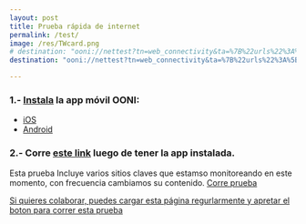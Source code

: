 ```yaml
---
layout: post
title: Prueba rápida de internet
permalink: /test/
image: /res/TWcard.png
# destination: "ooni://nettest?tn=web_connectivity&ta=%7B%22urls%22%3A%5B%22https%3A%2F%2Fcnnespanol.cnn.com%2F%22%2C%22http%3A%2F%2Fwww.meridiano.com.ve%2F%22%2C%22http%3A%2F%2Fwww.2001.com.ve%2F%22%2C%22https%3A%2F%2Fwww.nytimes.com%2F%22%2C%22https%3A%2F%2Fwww.univision.com%2F%22%2C%22http%3A%2F%2Farmando.info%2F%22%2C%22https%3A%2F%2Farmando.info%2F%22%2C%22https%3A%2F%2Fvivoplay.net%2F%22%2C%22https%3A%2F%2Fnoticiasvenezuela.org%2F%22%2C%22http%3A%2F%2Fel-nacional.com%2F%22%2C%22http%3A%2F%2Felnacional.com%2F%22%2C%22https%3A%2F%2Fel-nacional.com%2F%22%2C%22http%3A%2F%2Feluniversal.com%2F%22%2C%22http%3A%2F%2Fevtvmiami.com%2F%22%2C%22https%3A%2F%2Fevtvmiami.com%2F%22%2C%22http%3A%2F%2Fwww.vpitv.com%2F%22%2C%22http%3A%2F%2Fwww.vpitv.com%2F%22%2C%22http%3A%2F%2Fwww.eltiempo.com%2F%22%2C%22https%3A%2F%2Fsoundcloud.com%2F%22%2C%22https%3A%2F%2Fwww.change.org%2F%22%2C%22https%3A%2F%2Fwww.change.org%2F%22%2C%22https%3A%2F%2Ftwitter.com%2F%22%2C%22http%3A%2F%2Ftwitter.com%2F%22%2C%22http%3A%2F%2Fmobile.twitter.com%2F%22%2C%22https%3A%2F%2Fmobile.twitter.com%2F%22%2C%22https%3A%2F%2Fpbs.twimg.com%2F%22%2C%22https%3A%2F%2Fabs.twimg.com%2F%22%2C%22http%3A%2F%2Ffacebook.com%2F%22%2C%22http%3A%2F%2Fstatic.xx.fbcdn.net%2F%22%2C%22https%3A%2F%2Fwww.youtube.com%2F%22%2C%22http%3A%2F%2Fyoutube.com%2F%22%2C%22https%3A%2F%2Fssl.gstatic.com%2F%22%2C%22http%3A%2F%2Fajax.googleapis.com%2F%22%2C%22http%3A%2F%2Flh3.googleusercontent.com%2F%22%2C%22http%3A%2F%2Finstagram.com%2F%22%2C%22https%3A%2F%2Finstagram.com%2F%22%2C%22http%3A%2F%2Fapi.instagram.com%2F%22%2C%22https%3A%2F%2Fapi.instagram.com%2F%22%2C%22https%3A%2F%2Fwww.pscp.tv%2F%22%2C%22https%3A%2F%2Fapi.periscope.tv%2F%22%2C%22http%3A%2F%2Fgmail.com%2F%22%2C%22https%3A%2F%2Fmail.google.com%2F%22%2C%22http%3A%2F%2Flivestream.com%2F%22%2C%22https%3A%2F%2Flivestream.com%2F%22%2C%22https%3A%2F%2Fblogger.com%2F%22%2C%22https%3A%2F%2Fgetintra.org%2F%22%2C%22https%3A%2F%2Fgetoutline.org%2F%22%2C%22http%3A%2F%2Fcheck.googlezip.net%2F%22%2C%22http%3A%2F%2Fcheck.googlezip.net%2Fconnect%2F%22%2C%22http%3A%2F%2Fdatasaver.googleapis.com%2F%22%2C%22https%3A%2F%2Fdatasaver.googleapis.com%2F%22%2C%22https%3A%2F%2Faccounts.google.com%2F%22%2C%22http%3A%2F%2Fvoluntariosxvenezuela.com%2F%22%2C%22https%3A%2F%2Fvoluntariosxvenezuela.com%2F%22%2C%22http%3A%2F%2Fwww.voluntariosxvenezuela.com%2F%22%2C%22http%3A%2F%2Fwww.tunnelbear.com%2F%22%2C%22https%3A%2F%2Fwww.tunnelbear.com%2F%22%2C%22https%3A%2F%2Fwindscribe.com%2F%22%2C%22https%3A%2F%2Fwww.dw.com%2F%22%2C%22https%3A%2F%2Fgetlantern.org%2F%22%2C%22https%3A%2F%2Fantena3internacional.com%2F%22%2C%22https%3A%2F%2Fcidh.org%2F%22%2C%22https%3A%2F%2Foea.org%2F%22%2C%22http%3A%2F%2Fnetblocks.org%2F%22%2C%22http%3A%2F%2Fpsiphon.ca%2F%22%2C%22http%3A%2F%2Felpitazo.com%2F%22%2C%22http%3A%2F%2Felpitazo.info%2F%22%2C%22http%3A%2F%2Fel-nacional.com%2F%22%2C%22http%3A%2F%2Fwww.infobae.com%2F%22%2C%22http%3A%2F%2Fmaduradas.com%2F%22%2C%22http%3A%2F%2Fminuto30.com%2F%22%2C%22http%3A%2F%2Fnoticiaaldia.com%2F%22%2C%22http%3A%2F%2Fnoticias.com%2F%22%2C%22http%3A%2F%2Fntn24.com%2F%22%2C%22http%3A%2F%2Fntn24america.com%2F%22%2C%22http%3A%2F%2Feluniversal.com%22%2C%22http%3A%2F%2Fcontrapunto.com%22%2C%22http%3A%2F%2Felcooperante.com%22%2C%22http%3A%2F%2Fefectococuyo.com%22%2C%22http%3A%2F%2Fcorreodelcaroni.com%22%2C%22http%3A%2F%2Fcronica.uno%22%2C%22http%3A%2F%2Fcontrapunto.com%22%2C%22https%3A%2F%2Fwww.aporrea.org%22%2C%22http%3A%2F%2Fpuntodecorte.com%22%2C%22http%3A%2F%2Finfodio.com%22%2C%22http%3A%2F%2Falekboyd.blogspot.com%22%2C%22http%3A%2F%2Fbloquedearmas.com%22%2C%22http%3A%2F%2Fvesinfiltro.com%22%2C%22http%3A%2F%2Frun.ooni.io%22%5D%7D&mv=1.2.0"
destination: "ooni://nettest?tn=web_connectivity&ta=%7B%22urls%22%3A%5B%22https%3A%2F%2Fwww.youtube.com%2F%22%2C%22https%3A%2F%2Ftwitter.com%2F%22%2C%22http%3A%2F%2Fmobile.twitter.com%2F%22%2C%22https%3A%2F%2Fpbs.twimg.com%2F%22%2C%22https%3A%2F%2Fabs.twimg.com%2F%22%2C%22http%3A%2F%2Ffacebook.com%2F%22%2C%22https%3A%2F%2Finstagram.com%2F%22%2C%22https%3A%2F%2Fapi.instagram.com%2F%22%2C%22https%3A%2F%2Fwww.pscp.tv%2F%22%2C%22https%3A%2F%2Fwww.periscope.tv%2F%22%2C%22http%3A%2F%2Fstatic.xx.fbcdn.net%2F%22%2C%22https%3A%2F%2Fssl.gstatic.com%2F%22%2C%22http%3A%2F%2Fajax.googleapis.com%2F%22%2C%22http%3A%2F%2Flh3.googleusercontent.com%2F%22%2C%22https%3A%2F%2Fcalendar.google.com%2F%22%2C%22https%3A%2F%2Faccounts.google.com%2F%22%2C%22https%3A%2F%2Faccounts.google.com%2F%22%2C%22http%3A%2F%2Fwww.bing.com%22%2C%22https%3A%2F%2Fvesinfiltro.com%2F%22%2C%22http%3A%2F%2Frun.ooni.io%2F%22%2C%22https%3A%2F%2Fwww.elnuevoherald.com%2F%22%2C%22http%3A%2F%2Fnetblocks.org%2F%22%2C%22http%3A%2F%2Fefectococuyo.com%2F%22%2C%22http%3A%2F%2Fcronica.uno%2F%22%2C%22http%3A%2F%2Fcontrapunto.com%2F%22%2C%22http%3A%2F%2Fpuntodecorte.com%2F%22%2C%22http%3A%2F%2Fwww.vamosbien.com%2F%22%2C%22https%3A%2F%2Fwww.vamosbien.com%2F%22%2C%22http%3A%2F%2Fvamosatrabajar.vamosbien.com%2F%22%2C%22https%3A%2F%2Fvamosatrabajar.vamosbien.com%2F%22%2C%22http%3A%2F%2Fvuelveacasa.com%2F%22%2C%22https%3A%2F%2Fvuelveacasa.com%2F%22%5D%7D&mv=1.2.0"

---
```


### 1.- [Instala](https://ooni.torproject.org/install/) la app móvil OONI:
* [iOS](https://itunes.apple.com/us/app/id1199566366)
* [Android](https://play.google.com/store/apps/details?id=org.openobservatory.ooniprobe)

### 2.- Corre [este link]({{page.destination}}) luego de tener la app instalada.

Esta prueba Incluye varios sitios claves que estamso monitoreando en este momento, con frecuencia cambiamos su contenido. <a class="btn btn-info" href="{{page.destination}}">Corre prueba

Si quieres colaborar, puedes cargar esta página regurlarmente y apretar el boton para [correr esta prueba]({{page.destination}})
